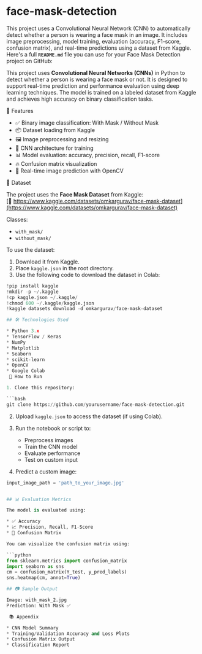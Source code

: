 # face-mask-detection
This project uses a Convolutional Neural Network (CNN) to automatically detect whether a person is wearing a face mask in an image. It includes image preprocessing, model training, evaluation (accuracy, F1-score, confusion matrix), and real-time predictions using a dataset from Kaggle.
Here's a full **`README.md`** file you can use for your Face Mask Detection project on GitHub:

This project uses **Convolutional Neural Networks (CNNs)** in Python to detect whether a person is wearing a face mask or not. It is designed to support real-time prediction and performance evaluation using deep learning techniques. The model is trained on a labeled dataset from Kaggle and achieves high accuracy on binary classification tasks.


 📌 Features

- ✅ Binary image classification: With Mask / Without Mask  
- 📦 Dataset loading from Kaggle  
- 🖼️ Image preprocessing and resizing  
- 🧠 CNN architecture for training  
- 📊 Model evaluation: accuracy, precision, recall, F1-score  
- 🔥 Confusion matrix visualization  
- 🧪 Real-time image prediction with OpenCV  

 📁 Dataset

The project uses the **Face Mask Dataset** from Kaggle:  
[🔗 https://www.kaggle.com/datasets/omkargurav/face-mask-dataset](https://www.kaggle.com/datasets/omkargurav/face-mask-dataset)

Classes:
- `with_mask/`
- `without_mask/`

To use the dataset:
1. Download it from Kaggle.
2. Place `kaggle.json` in the root directory.
3. Use the following code to download the dataset in Colab:
```python
!pip install kaggle
!mkdir -p ~/.kaggle
!cp kaggle.json ~/.kaggle/
!chmod 600 ~/.kaggle/kaggle.json
!kaggle datasets download -d omkargurav/face-mask-dataset

## 🛠️ Technologies Used

* Python 3.x
* TensorFlow / Keras
* NumPy
* Matplotlib
* Seaborn
* scikit-learn
* OpenCV
* Google Colab
 🚀 How to Run

1. Clone this repository:

```bash
git clone https://github.com/yourusername/face-mask-detection.git
```

2. Upload `kaggle.json` to access the dataset (if using Colab).

3. Run the notebook or script to:

   * Preprocess images
   * Train the CNN model
   * Evaluate performance
   * Test on custom input

4. Predict a custom image:

```python
input_image_path = 'path_to_your_image.jpg'


## 📊 Evaluation Metrics

The model is evaluated using:

* ✅ Accuracy
* 📈 Precision, Recall, F1-Score
* 🔷 Confusion Matrix

You can visualize the confusion matrix using:

```python
from sklearn.metrics import confusion_matrix
import seaborn as sns
cm = confusion_matrix(Y_test, y_pred_labels)
sns.heatmap(cm, annot=True)

## 📷 Sample Output

Image: with_mask_2.jpg
Prediction: With Mask ✅

 📚 Appendix

* CNN Model Summary
* Training/Validation Accuracy and Loss Plots
* Confusion Matrix Output
* Classification Report




